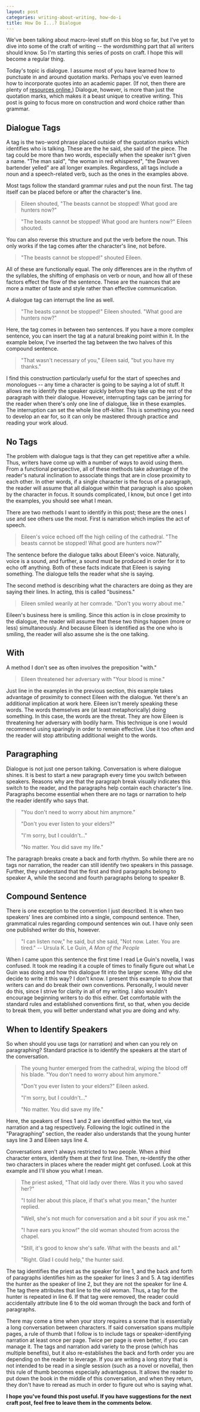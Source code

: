 ```yaml
---
layout: post
categories: writing-about-writing, how-do-i
title: How Do I...? Dialogue
---
```


We've been talking about macro-level stuff on this blog so far, but I've yet to dive into some of the craft of writing -- the wordsmithing part that all writers should know. So I'm starting this series of posts on craft. I hope this will become a regular thing.

Today's topic is dialogue. I assume most of you have learned how to punctuate in and around quotation marks. Perhaps you've even learned how to incorporate quotes into an academic paper. (If not, then there are plenty of [resources online.](https://www.grammarly.com/blog/quotation-marks/)) Dialogue, however, is more than just the quotation marks, which makes it a beast unique to creative writing. This post is going to focus more on construction and word choice rather than grammar.

<!--excerpt-->

## Dialogue Tags ##

A tag is the two-word phrase placed outside of the quotation marks which identifies who is talking. These are the he said, she said of the piece. The tag could be more than two words, especially when the speaker isn't given a name. "The man said", "the woman in red whispered", "the Dwarven bartender yelled" are all longer examples. Regardless, all tags include a noun and a speech-related verb, such as the ones in the examples above.

Most tags follow the standard grammar rules and put the noun first. The tag itself can be placed before or after the character's line.

>Eileen shouted, "The beasts cannot be stopped! What good are hunters now?"

>"The beasts cannot be stopped! What good are hunters now?" Eileen shouted.

You can also reverse this structure and put the verb before the noun. This only works if the tag comes after the character's line, not before.

>"The beasts cannot be stopped!" shouted Eileen.

All of these are functionally equal. The only differences are in the rhythm of the syllables, the shifting of emphasis on verb or noun, and how all of these factors effect the flow of the sentence. These are the nuances that are more a matter of taste and style rather than effective communication.

A dialogue tag can interrupt the line as well.

>"The beasts cannot be stopped!" Eileen shouted. "What good are hunters now?"

Here, the tag comes in between two sentences. If you have a more complex sentence, you can insert the tag at a natural breaking point within it. In the example below, I've inserted the tag between the two halves of this compound sentence.

>"That wasn't necessary of you," Eileen said, "but you have my thanks."

I find this construction particularly useful for the start of speeches and monologues -- any time a character is going to be saying a lot of stuff. It allows me to identify the speaker quickly before they take up the rest of the paragraph with their dialogue. However, interrupting tags can be jarring for the reader when there's only one line of dialogue, like in these examples. The interruption can set the whole line off-kilter. This is something you need to develop an ear for, so it can only be mastered through practice and reading your work aloud.

## No Tags ##

The problem with dialogue tags is that they can get repetitive after a while. Thus, writers have come up with a number of ways to avoid using them. From a functional perspective, all of these methods take advantage of the reader's natural inclination to associate things that are in close proximity to each other. In other words, if a single character is the focus of a paragraph, the reader will assume that all dialogue within that paragraph is also spoken by the character in focus. It sounds complicated, I know, but once I get into the examples, you should see what I mean.

There are two methods I want to identify in this post; these are the ones I use and see others use the most. First is narration which implies the act of speech.

>Eileen's voice echoed off the high ceiling of the cathedral. "The beasts cannot be stopped! What good are hunters now?"

The sentence before the dialogue talks about Eileen's voice. Naturally, voice is a sound, and further, a sound must be produced in order for it to echo off anything. Both of these facts indicate that Eileen is saying something. The dialogue tells the reader what she is saying.

The second method is describing what the characters are doing as they are saying their lines. In acting, this is called "business."

>Eileen smiled wearily at her comrade. "Don't you worry about me."

Eileen's business here is smiling. Since this action is in close proximity to the dialogue, the reader will assume that these two things happen (more or less) simultaneously. And because Eileen is identified as the one who is smiling, the reader will also assume she is the one talking.

## With ##

A method I don't see as often involves the preposition "with."

>Eileen threatened her adversary with "Your blood is mine."

Just line in the examples in the previous section, this example takes advantage of proximity to connect Eileen with the dialogue. Yet there's an additional implication at work here. Eileen isn't merely speaking these words. The words themselves are (at least metaphorically) doing something. In this case, the words are the threat. They are how Eileen is threatening her adversary with bodily harm. This technique is one I would recommend using sparingly in order to remain effective. Use it too often and the reader will stop attributing additional weight to the words.

## Paragraphing ##

Dialogue is not just one person talking. Conversation is where dialogue shines. It is best to start a new paragraph every time you switch between speakers. Reasons why are that the paragraph break visually indicates this switch to the reader, and the paragraphs help contain each character's line. Paragraphs become essential when there are no tags or narration to help the reader identify who says that.

>"You don't need to worry about him anymore."
>
>"Don't you ever listen to your elders?"
>
>"I'm sorry, but I couldn't..."
>
>"No matter. You did save my life."

The paragraph breaks create a back and forth rhythm. So while there are no tags nor narration, the reader can still identify two speakers in this passage. Further, they understand that the first and third paragraphs belong to speaker A, while the second and fourth paragraphs belong to speaker B.

## Compound Sentence ##

There is one exception to the convention I just described. It is when two speakers' lines are combined into a single, compound sentence. Then, grammatical rules regarding compound sentences win out. I have only seen one published writer do this, however.

>"I can listen now," he said, but she said, "Not now. Later. You are tired." -- Ursula K. Le Guin, *A Man of the People*

When I came upon this sentence the first time I read Le Guin's novella, I was confused. It took me reading it a couple of times to finally figure out what Le Guin was doing and how this dialogue fit into the larger scene. Why did she decide to write it this way? I don't know. I present this example to show that writers can and do break their own conventions. Personally, I would never do this, since I strive for clarity in all of my writing. I also wouldn't encourage beginning writers to do this either. Get comfortable with the standard rules and established conventions first, so that, when you decide to break them, you will better understand what you are doing and why.

## When to Identify Speakers ##

So when should you use tags (or narration) and when can you rely on paragraphing? Standard practice is to identify the speakers at the start of the conversation.

>The young hunter emerged from the cathedral, wiping the blood off his blade. "You don't need to worry about him anymore."
>
>"Don't you ever listen to your elders?" Eileen asked.
>
>"I'm sorry, but I couldn't..."
>
>"No matter. You did save my life."

Here, the speakers of lines 1 and 2 are identified within the text, via narration and a tag respectively. Following the logic outlined in the "Paragraphing" section, the reader also understands that the young hunter says line 3 and Eileen says line 4.

Conversations aren't always restricted to two people. When a third character enters, identify them at their first line. Then, re-identify the other two characters in places where the reader might get confused. Look at this example and I'll show you what I mean.

>The priest asked, "That old lady over there. Was it you who saved her?"
>
>"I told her about this place, if that's what you mean," the hunter replied.
>
>"Well, she's not much for conversation and a bit sour if you ask me."
>
>"I have ears you know!" the old woman shouted from across the chapel.
>
>"Still, it's good to know she's safe. What with the beasts and all."
>
>"Right. Glad I could help," the hunter said.

The tag identifies the priest as the speaker for line 1, and the back and forth of paragraphs identifies him as the speaker for lines 3 and 5. A tag identifies the hunter as the speaker of line 2, but they are not the speaker for line 4. The tag there attributes that line to the old woman. Thus, a tag for the hunter is repeated in line 6. If that tag were removed, the reader could accidentally attribute line 6 to the old woman through the back and forth of paragraphs.

There may come a time when your story requires a scene that is essentially a long conversation between characters. If said conversation spans multiple pages, a rule of thumb that I follow is to include tags or speaker-identifying narration at least once per page. Twice per page is even better, if you can manage it. The tags and narration add variety to the prose (which has multiple benefits), but it also re-establishes the back and forth order you are depending on the reader to leverage. If you are writing a long story that is not intended to be read in a single session (such as a novel or novella), then this rule of thumb becomes especially advantageous. It allows the reader to put down the book in the middle of this conversation, and when they return, they don't have to reread as much in order to figure out who is saying what.

**I hope you've found this post useful. If you have suggestions for the next craft post, feel free to leave them in the comments below.**
